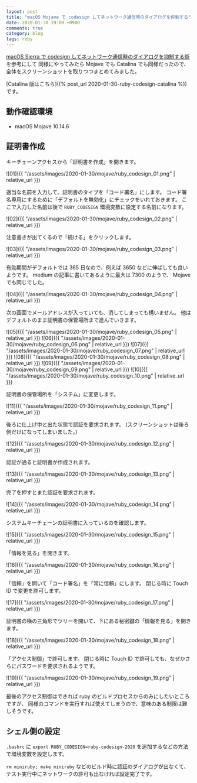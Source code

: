 ```yaml
---
layout: post
title: "macOS Mojave で codesign してネットワーク通信時のダイアログを抑制する"
date: 2020-01-30 19:00 +0900
comments: true
category: blog
tags: ruby
---
```

[macOS Sierra で codesign してネットワーク通信時のダイアログを抑制する術](https://www.hsbt.org/diary/20170201.html) を参考にして
同様にやってみたら Mojave でも Catalina でも同様だったので、全体をスクリーンショットを取りつつまとめてみました。

<!--more-->

[Catalina 版はこちら]({% post_url 2020-01-30-ruby-codesign-catalina %})です。


## 動作確認環境

- macOS Mojave 10.14.6

## 証明書作成

キーチェーンアクセスから「証明書を作成」を開きます。

![01]({{ "/assets/images/2020-01-30/mojave/ruby_codesign_01.png" | relative_url }})

適当な名前を入力して、証明書のタイプを「コード署名」にします。
コード署名専用にするために「デフォルトを無効化」にチェックをいれておきます。
ここで入力した名前は後で `RUBY_CODESIGN` 環境変数に設定する名前になります。

![02]({{ "/assets/images/2020-01-30/mojave/ruby_codesign_02.png" | relative_url }})

注意書きが出てくるので「続ける」をクリックします。

![03]({{ "/assets/images/2020-01-30/mojave/ruby_codesign_03.png" | relative_url }})

有効期間がデフォルトでは 365 日なので、例えば 3650 などに伸ばしても良いようです。
medium の記事に書いてあるように最大は 7300 のようで、 Mojave でも同じでした。

![04]({{ "/assets/images/2020-01-30/mojave/ruby_codesign_04.png" | relative_url }})

次の画面でメールアドレスが入っていても、消してしまっても構いません。
他はデフォルトのまま証明書の保管場所まで進んでいきます。

![05]({{ "/assets/images/2020-01-30/mojave/ruby_codesign_05.png" | relative_url }})
![06]({{ "/assets/images/2020-01-30/mojave/ruby_codesign_06.png" | relative_url }})
![07]({{ "/assets/images/2020-01-30/mojave/ruby_codesign_07.png" | relative_url }})
![08]({{ "/assets/images/2020-01-30/mojave/ruby_codesign_08.png" | relative_url }})
![09]({{ "/assets/images/2020-01-30/mojave/ruby_codesign_09.png" | relative_url }})
![10]({{ "/assets/images/2020-01-30/mojave/ruby_codesign_10.png" | relative_url }})

証明書の保管場所を「システム」に変更します。

![11]({{ "/assets/images/2020-01-30/mojave/ruby_codesign_11.png" | relative_url }})

後ろに仕上げ中と出た状態で認証を要求されます。
(スクリーンショットは後ろ側だけになってしまいました。)

![12]({{ "/assets/images/2020-01-30/mojave/ruby_codesign_12.png" | relative_url }})

認証が通ると証明書が作成されます。

![13]({{ "/assets/images/2020-01-30/mojave/ruby_codesign_13.png" | relative_url }})

完了を押すとまた認証を要求されます。

![14]({{ "/assets/images/2020-01-30/mojave/ruby_codesign_14.png" | relative_url }})

システムキーチェーンの証明書に入っているのを確認します。

![15]({{ "/assets/images/2020-01-30/mojave/ruby_codesign_15.png" | relative_url }})

「情報を見る」を開きます。

![16]({{ "/assets/images/2020-01-30/mojave/ruby_codesign_16.png" | relative_url }})

「信頼」を開いて「コード署名」を「常に信頼」にします。
閉じる時に Touch ID で変更を許可します。

![17]({{ "/assets/images/2020-01-30/mojave/ruby_codesign_17.png" | relative_url }})

証明書の横の三角形でツリーを開いて、下にある秘密鍵の「情報を見る」を開きます。

![18]({{ "/assets/images/2020-01-30/mojave/ruby_codesign_18.png" | relative_url }})

「アクセス制御」で許可します。
閉じる時に Touch ID で許可しても、なぜかさらにパスワードを要求されるようです。

![19]({{ "/assets/images/2020-01-30/mojave/ruby_codesign_19.png" | relative_url }})

最後のアクセス制御はできれば ruby のビルドプロセスからのみにしたいところですが、
同様のコマンドを実行すれば使えてしまうので、意味のある制限は難しそうです。

## シェル側の設定

`.bashrc` に `export RUBY_CODESIGN=ruby-codesign-2020` を追加するなどの方法で環境変数を設定します。

`rm miniruby; make miniruby` などのビルド時に認証のダイアログが出なくて、
テスト実行中にネットワークの許可も出なければ設定完了です。
